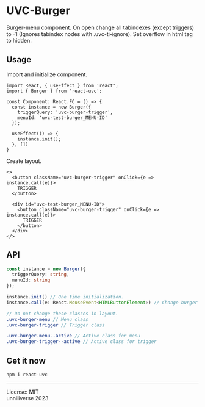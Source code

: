 # UVC-Burger
Burger-menu component. On open change all tabindexes (except triggers) to -1 (Ignores tabindex nodes with .uvc-ti-ignore). Set overflow in html tag to hidden.

## Usage
Import and initialize component.
```tsx
import React, { useEffect } from 'react';
import { Burger } from 'react-uvc';

const Component: React.FC = () => {
  const instance = new Burger({
    triggerQuery: 'uvc-burger-trigger',
    menuId: 'uvc-test-burger_MENU-ID'
  });

  useEffect(() => {
    instance.init();
  }, [])
}
```

Create layout.
```tsx
<>
  <button className="uvc-burger-trigger" onClick={e => instance.call(e)}>
    TRIGGER
  </button>

  <div id="uvc-test-burger_MENU-ID">
    <button className="uvc-burger-trigger" onClick={e => instance.call(e)}>
      TRIGGER
    </button>
  </div>
</>
```

## API
```ts
const instance = new Burger({
  triggerQuery: string,
  menuId: string
});

instance.init() // One time initialization.
instance.call(e: React.MouseEvent<HTMLButtonElement>) // Change burger visibility.
```

```scss
// Do not change these classes in layout. 
.uvc-burger-menu // Menu class
.uvc-burger-trigger // Trigger class

.uvc-burger-menu--active // Active class for menu
.uvc-burger-trigger--active // Active class for trigger
```

## Get it now
```
npm i react-uvc
```

<hr>
License: MIT <br>
unniiiverse 2023